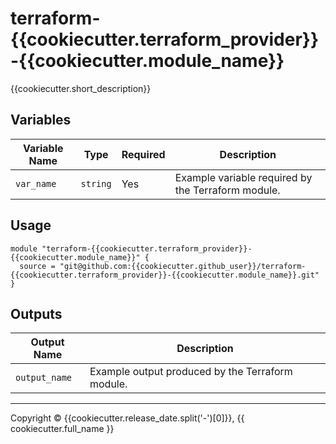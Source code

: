 # terraform-{{cookiecutter.terraform_provider}}-{{cookiecutter.module_name}}

{{cookiecutter.short_description}}

## Variables
| Variable Name | Type | Required |Description |
|---------------|-------------|-------------|-------------|
|`var_name`|`string`|Yes|Example variable required by the Terraform module.|

## Usage

```
module "terraform-{{cookiecutter.terraform_provider}}-{{cookiecutter.module_name}}" {
  source = "git@github.com:{{cookiecutter.github_user}}/terraform-{{cookiecutter.terraform_provider}}-{{cookiecutter.module_name}}.git"
}

```
## Outputs
| Output Name | Description |
|---------------|-------------|
|`output_name`|Example output produced by the Terraform module.|


---
Copyright © {{cookiecutter.release_date.split('-')[0]}}, {{ cookiecutter.full_name }}
